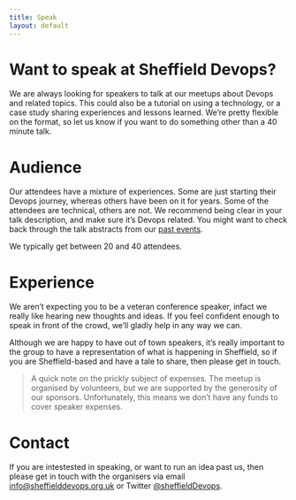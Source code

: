 ```yaml
---
title: Speak
layout: default
---
```


# Want to speak at Sheffield Devops?

We are always looking for speakers to talk at our meetups about Devops and related topics. This could also be a tutorial on using a technology, or a case study sharing experiences and lessons learned. We’re pretty flexible on the format, so let us know if you want to do something other than a 40 minute talk.

# Audience

Our attendees have a mixture of experiences. Some are just starting their Devops journey, whereas others have been on it for years. Some of the attendees are technical, others are not. We recommend being clear in your talk description, and make sure it’s Devops related. You might want to check back through the talk abstracts from our [past events](/previous).

We typically get between 20 and 40 attendees.

# Experience

We aren’t expecting you to be a veteran conference speaker, infact we really like hearing new thoughts and ideas. If you feel confident enough to speak in front of the crowd, we’ll gladly help in any way we can.

Although we are happy to have out of town speakers, it’s really important to the group to have a representation of what is happening in Sheffield, so if you are Sheffield-based and have a tale to share, then please get in touch.

>A quick note on the prickly subject of expenses. The meetup is organised by volunteers, but we are supported by the generosity of our sponsors. Unfortunately, this means we don’t have any funds to cover speaker expenses.

# Contact

If you are intestested in speaking, or want to run an idea past us, then please get in touch with the organisers via email [info@sheffielddevops.org.uk](mailto:info@sheffielddevops.org.uk) or Twitter [@sheffieldDevops](https://twitter.com/sheffieldDevops).
